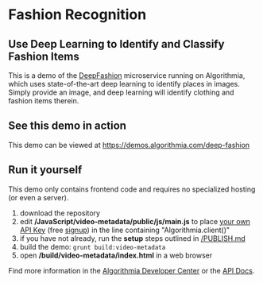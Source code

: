 # Fashion Recognition

## Use Deep Learning to Identify and Classify Fashion Items

This is a demo of the [DeepFashion](https://algorithmia.com/algorithms/deeplearning/DeepFashion) microservice running on Algorithmia, which uses state-of-the-art deep learning to identify places in images.  Simply provide an image, and deep learning will identify clothing and fashion items therein.

## See this demo in action

This demo can be viewed at https://demos.algorithmia.com/deep-fashion

## Run it yourself

This demo only contains frontend code and requires no specialized hosting (or even a server).
1. download the repository
2. edit **/JavaScript/video-metadata/public/js/main.js** to place [your own API Key](https://algorithmia.com/user#credentials) (free [signup](https://algorithmia.com/?invite=ghsamples)) in the line containing "Algorithmia.client()"
4. if you have not already, run the **setup** steps outlined in [/PUBLISH.md](../../PUBLISH.md)
5. build the demo: `grunt build:video-metadata`
6. open **/build/video-metadata/index.html** in a web browser

Find more information in the [Algorithmia Developer Center](http://developers.algorithmia.com) or the [API Docs](http://docs.algorithmia.com/).

